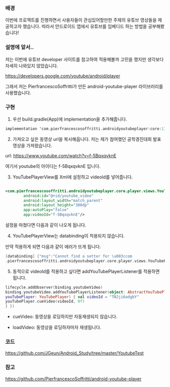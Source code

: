 ### 배경

이번에 프로젝트를 진행하면서 사용자들이 관심있어할만한 주제의 유튜브 영상들을 제공하고자 했습니다. 따라서 안드로이드 앱에서 유튜브를 임베디드 하는 방법을 공부해봤습니다!

### 설명에 앞서..

저는 이번에 유튜브 developer 사이트를 참고하여 적용해볼까 고민을 했지만 생각보다 자세히 나와있지 않았습니다.

https://developers.google.com/youtube/android/player

그래서 저는 PierfrancescoSoffritti가 만든 android-youtube-player 라이브러리를 사용했습니다.

### 구현

1. 우선 build.gradle(App)에 implementation을 추가해줍니다.

```kotlin
implementation 'com.pierfrancescosoffritti.androidyoutubeplayer:core:11.1.0'
```

2. 가져오고 싶은 동영상 url을 복사해옵니다. 저는 제가 참여했던 공학경진대회 발표 영상을 가져왔습니다.

url: https://www.youtube.com/watch?v=f-5BqxqvknE

여기서 youtube의 아이디는 f-5BqxqvknE 입니다.

3. YouTubePlayerView를 Xml에 설정하고 videoId를 넣어줍니다.

```xml

<com.pierfrancescosoffritti.androidyoutubeplayer.core.player.views.YouTubePlayerView
        android:id="@+id/youtube_video"
        android:layout_width="match_parent"
        android:layout_height="300dp"
        app:autoPlay="false"
        app:videoId="f-5BqxqvknE"/>
```

설정을 마쳤다면 다음과 같이 나오게 됩니다.

4. YouTubePlayerView는 databinding이 적용되지 않습니다.

만약 적용하게 되면 다음과 같이 에러가 뜨게 됩니다.

```kotlin
[databinding] {"msg":"Cannot find a setter for \u003ccom
.pierfrancescosoffritti.androidyoutubeplayer.core.player.views.YouTubePlayerView
```

5. 동적으로 videoId를 적용하고 싶다면 addYouTubePlayerListener를 적용하면 됩니다.

```kotlin
lifecycle.addObserver(binding.youtubeVideo)
binding.youtubeVideo.addYouTubePlayerListener(object: AbstractYouTubePlayerListener() { override fun onReady(
youTubePlayer: YouTubePlayer) { val videoId = "TNJji6adgbY"
youTubePlayer.cueVideo(videoId, 0f)
} })
```
- cueVideo: 동영상을 로딩하지만 자동재생되지 않습니다.

- loadVideo: 동영상을 로딩하자마자 재생됩니다.

### 코드
https://github.com/JGeun/Android_Study/tree/master/YoutubeTest

### 참고
https://github.com/PierfrancescoSoffritti/android-youtube-player